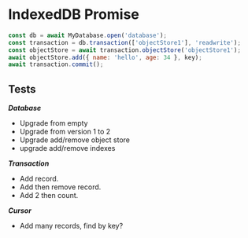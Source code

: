 # IndexedDB Promise

```javascript
const db = await MyDatabase.open('database');
const transaction = db.transaction(['objectStore1'], 'readwrite');
const objectStore = await transaction.objectStore('objectStore1');
await objectStore.add({ name: 'hello', age: 34 }, key);
await transaction.commit();
```

## Tests

***Database***

- Upgrade from empty
- Upgrade from version 1 to 2
- Upgrade add/remove object store
- upgrade add/remove indexes

***Transaction***

- Add record.
- Add then remove record.
- Add 2 then count.

***Cursor***

- Add many records, find by key?
